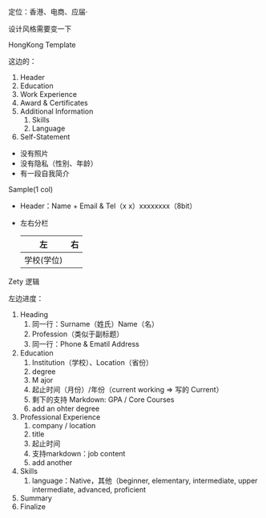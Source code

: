 定位：香港、电商、应届·

设计风格需要变一下  

HongKong Template

这边的：

1. Header
2. Education
3. Work Experience
4. Award & Certificates
5. Additional Information
   1. Skills
   2. Language
6. Self-Statement

- 没有照片
- 没有隐私（性别、年龄）
- 有一段自我简介

Sample(1 col)

- Header：Name + Email & Tel（x x）xxxxxxxx（8bit）

- 左右分栏

  | 左         | 右   |
  | ---------- | ---- |
  | 学校(学位) |      |

  

Zety 逻辑

左边进度：

1. Heading
   1. 同一行：Surname（姓氏）Name（名）
   2. Profession（类似于副标题）
   3. 同一行：Phone & Ematil Address
2. Education
   1. Institution（学校）、Location（省份）
   2. degree
   3. M ajor
   4. 起止时间（月份）/年份（current working => 写的 Current）
   5. 剩下的支持 Markdown: GPA / Core Courses
   6. add an ohter degree
3. Professional Experience
   1. company / location
   2. title
   3. 起止时间
   4. 支持markdown：job content
   5. add another
4. Skills
   1. language：Native，其他（beginner, elementary, intermediate, upper intermediate, advanced, proficient
5. Summary
6. Finalize
